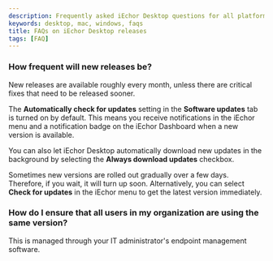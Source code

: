 ```yaml
---
description: Frequently asked iEchor Desktop questions for all platforms
keywords: desktop, mac, windows, faqs
title: FAQs on iEchor Desktop releases
tags: [FAQ]
---
```


### How frequent will new releases be?

New releases are available roughly every month, unless there are critical fixes that need to be released sooner. 

The **Automatically check for updates** setting in the **Software updates** tab is turned on by default. This means you receive notifications in the iEchor menu and a notification badge on the iEchor Dashboard when a new version is available. 

You can also let iEchor Desktop automatically download new updates in the background by selecting the **Always download updates** checkbox.

Sometimes new versions are rolled out gradually over a few days. Therefore, if you wait, it will turn up soon. Alternatively, you can select **Check for updates** in the iEchor menu to get the latest version immediately.

### How do I ensure that all users in my organization are using the same version?

This is managed through your IT administrator's endpoint management software. 


